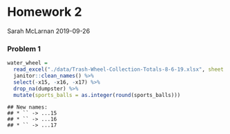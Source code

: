 Homework 2
================
Sarah McLarnan
2019-09-26

### Problem 1

``` r
water_wheel = 
  read_excel("./data/Trash-Wheel-Collection-Totals-8-6-19.xlsx", sheet = 1, skip = 1) %>%
  janitor::clean_names() %>%
  select(-x15, -x16, -x17) %>%
  drop_na(dumpster) %>%
  mutate(sports_balls = as.integer(round(sports_balls)))
```

    ## New names:
    ## * `` -> ...15
    ## * `` -> ...16
    ## * `` -> ...17
